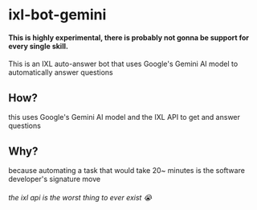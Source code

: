 # ixl-bot-gemini
#### This is highly experimental, there is probably not gonna be support for every single skill.
This is an IXL auto-answer bot that uses Google's Gemini AI model to automatically answer questions

## How?
this uses Google's Gemini AI model and the IXL API to get and answer questions
## Why?
because automating a task that would take 20~ minutes is the software developer's signature move

###### the ixl api is the worst thing to ever exist :sob:
